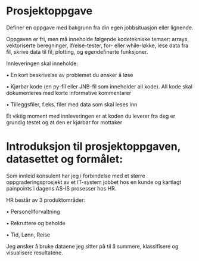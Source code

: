 # Prosjektoppgave

Definer en oppgave med bakgrunn fra din egen jobbsituasjon eller lignende.

Oppgaven er fri, men må inneholde følgende kodetekniske temaer: arrays, vektoriserte beregninger, if/else-tester, for- eller while-løkke, lese data fra fil, skrive data til fil, plotting, og egendefinerte funksjoner. 

Innleveringen skal inneholde:

• En kort beskrivelse av problemet du ønsker å løse

• Kjørbar kode (en py-fil eller JNB-fil som inneholder all kode). All kode skal dokumenteres med korte informative kommentarer

• Tilleggsfiler, f.eks. filer med data som skal leses inn

Et viktig moment med innleveringen er at koden du leverer fra deg er grundig testet og at den er kjørbar for mottaker


# Introduksjon til prosjektoppgaven, datasettet og formålet: 


Som innleid konsulent har jeg i forbindelse med et større oppgraderingsprosjekt av et IT-system jobbet hos en kunde og kartlagt painpoints i dagens AS-IS prosesser hos HR. 

HR består av 3 produktområder:

• Personellforvaltning

• Rekruttere og beholde

• Tid, Lønn, Reise

Jeg ønsker å bruke dataene jeg sitter på til å summere, klassifisere og visualisere resultatene. 
